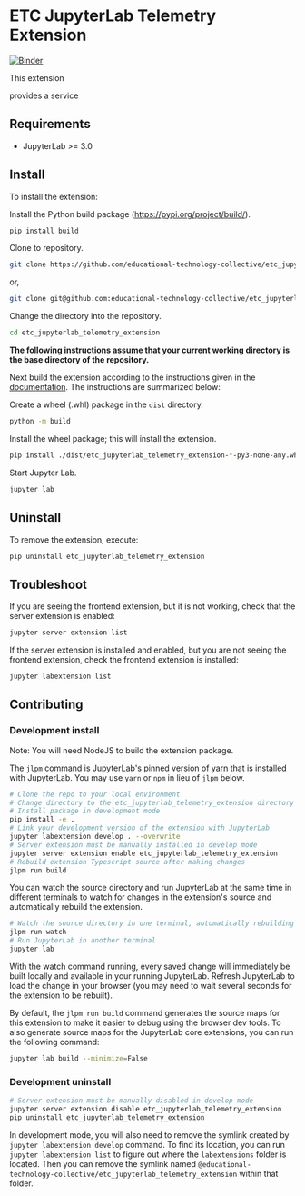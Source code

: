 # ETC JupyterLab Telemetry Extension

[![Binder](https://mybinder.org/badge_logo.svg)](https://mybinder.org/v2/gh/educational-technology-collective/etc_jupyterlab_telemetry_extension/main?urlpath=lab)

This extension 

provides a service 
## Requirements

* JupyterLab >= 3.0

## Install

To install the extension:

Install the Python build package (https://pypi.org/project/build/).

```bash
pip install build
```

Clone to repository.

```bash
git clone https://github.com/educational-technology-collective/etc_jupyterlab_telemetry_extension.git
```

or,

```bash
git clone git@github.com:educational-technology-collective/etc_jupyterlab_telemetry_extension.git
```

Change the directory into the repository.

```bash
cd etc_jupyterlab_telemetry_extension
```

**The following instructions assume that your current working directory is the base directory of the repository.**

Next build the extension according to the instructions given in the [documentation](https://jupyterlab.readthedocs.io/en/stable/extension/extension_tutorial.html#packaging-your-extension).  The instructions are summarized below:

Create a wheel (.whl) package in the `dist` directory.

```bash
python -m build
```

Install the wheel package; this will install the extension.

```bash
pip install ./dist/etc_jupyterlab_telemetry_extension-*-py3-none-any.whl
```

Start Jupyter Lab.

```bash
jupyter lab
```
## Uninstall

To remove the extension, execute:

```bash
pip uninstall etc_jupyterlab_telemetry_extension
```


## Troubleshoot

If you are seeing the frontend extension, but it is not working, check
that the server extension is enabled:

```bash
jupyter server extension list
```

If the server extension is installed and enabled, but you are not seeing
the frontend extension, check the frontend extension is installed:

```bash
jupyter labextension list
```


## Contributing

### Development install

Note: You will need NodeJS to build the extension package.

The `jlpm` command is JupyterLab's pinned version of
[yarn](https://yarnpkg.com/) that is installed with JupyterLab. You may use
`yarn` or `npm` in lieu of `jlpm` below.

```bash
# Clone the repo to your local environment
# Change directory to the etc_jupyterlab_telemetry_extension directory
# Install package in development mode
pip install -e .
# Link your development version of the extension with JupyterLab
jupyter labextension develop . --overwrite
# Server extension must be manually installed in develop mode
jupyter server extension enable etc_jupyterlab_telemetry_extension
# Rebuild extension Typescript source after making changes
jlpm run build
```

You can watch the source directory and run JupyterLab at the same time in different terminals to watch for changes in the extension's source and automatically rebuild the extension.

```bash
# Watch the source directory in one terminal, automatically rebuilding when needed
jlpm run watch
# Run JupyterLab in another terminal
jupyter lab
```

With the watch command running, every saved change will immediately be built locally and available in your running JupyterLab. Refresh JupyterLab to load the change in your browser (you may need to wait several seconds for the extension to be rebuilt).

By default, the `jlpm run build` command generates the source maps for this extension to make it easier to debug using the browser dev tools. To also generate source maps for the JupyterLab core extensions, you can run the following command:

```bash
jupyter lab build --minimize=False
```

### Development uninstall

```bash
# Server extension must be manually disabled in develop mode
jupyter server extension disable etc_jupyterlab_telemetry_extension
pip uninstall etc_jupyterlab_telemetry_extension
```

In development mode, you will also need to remove the symlink created by `jupyter labextension develop`
command. To find its location, you can run `jupyter labextension list` to figure out where the `labextensions`
folder is located. Then you can remove the symlink named `@educational-technology-collective/etc_jupyterlab_telemetry_extension` within that folder.
